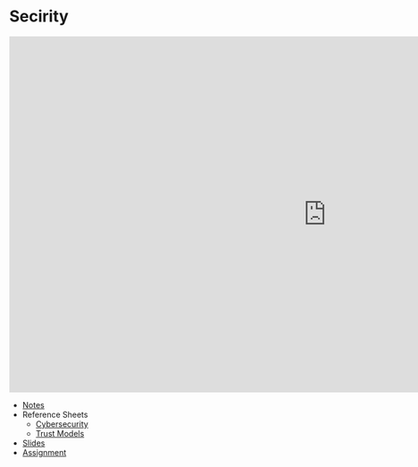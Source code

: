 # Secirity

<iframe width="1134" height="638" src="https://www.youtube.com/embed/QQmFyybzon0" title="Security - CS50&#39;s Understanding Technology 2017" frameborder="0" allow="accelerometer; autoplay; clipboard-write; encrypted-media; gyroscope; picture-in-picture; web-share" allowfullscreen></iframe>

* [Notes](./notes)
* Reference Sheets
  * [Cybersecurity](../../assets/pdfs/cybersecurity.pdf)
  * [Trust Models](../../assets/pdfs/trust_models.pdf)
* [Slides](https://cdn.cs50.net/cscie1a/2017/fall/lectures/security/security.pdf)
* [Assignment](./assignments/)